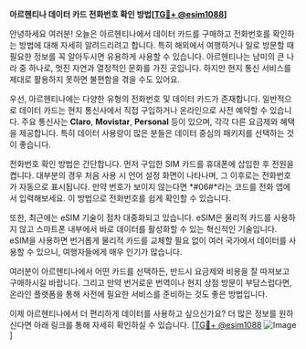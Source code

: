 **아르헨티나 데이터 카드 전화번호 확인 방법[[TG💪+ @esim1088](https://t.me/s/esim1088)]**

안녕하세요 여러분! 오늘은 아르헨티나에서 데이터 카드를 구매하고 전화번호를 확인하는 방법에 대해 자세히 알려드리려고 합니다. 특히 해외에서 여행하거나 일로 방문할 때 필요한 정보를 꼭 알아두시면 유용하게 사용할 수 있습니다. 아르헨티나는 남미의 큰 나라 중 하나로, 멋진 자연과 열정적인 문화를 가진 곳입니다. 하지만 현지 통신 서비스를 제대로 활용하지 못하면 불편함을 겪을 수도 있어요.

우선, 아르헨티나에는 다양한 유형의 전화번호 및 데이터 카드가 존재합니다. 일반적으로 데이터 카드는 현지 통신사에서 직접 구입하거나 온라인으로 사전 예약할 수 있습니다. 주요 통신사는 **Claro**, **Movistar**, **Personal** 등이 있으며, 각각 다른 요금제와 혜택을 제공합니다. 특히 데이터 사용량이 많은 분들은 데이터 중심의 패키지를 선택하는 것이 좋습니다.

전화번호 확인 방법은 간단합니다. 먼저 구입한 SIM 카드를 휴대폰에 삽입한 후 전원을 켭니다. 대부분의 경우 처음 사용 시 언어 설정 화면이 나타나며, 그 이후로는 전화번호가 자동으로 표시됩니다. 만약 번호가 보이지 않는다면 *#06#*라는 코드를 전화 앱에서 입력해보세요. 이 방법으로 전화번호를 쉽게 확인할 수 있습니다.

또한, 최근에는 eSIM 기술이 점차 대중화되고 있습니다. eSIM은 물리적 카드를 사용하지 않고 스마트폰 내부에서 바로 데이터를 활성화할 수 있는 혁신적인 기술입니다. eSIM을 사용하면 번거롭게 물리적 카드를 교체할 필요 없이 여러 국가에서 데이터를 사용할 수 있으니, 여행자들에게 매우 인기가 많습니다.

여러분이 아르헨티나에서 어떤 카드를 선택하든, 반드시 요금제와 비용을 잘 따져보고 구매하시길 바랍니다. 그리고 만약 번거로운 번역이나 현지 상점 방문이 부담스럽다면, 온라인 플랫폼을 통해 사전에 필요한 서비스를 준비하는 것도 좋은 방법입니다.

이제 아르헨티나에서 더 편리하게 데이터를 사용하고 싶으신가요? 더 많은 정보를 원하신다면 아래 링크를 통해 자세히 확인하실 수 있습니다. [[TG💪+ @esim1088](https://t.me/s/esim1088) ![Image](https://i.postimg.cc/Y0z9fWf4/image.png)]